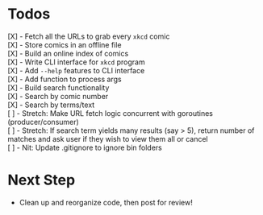 # Todos

[X] - Fetch all the URLs to grab every `xkcd` comic  
[X] - Store comics in an offline file   
[X] - Build an online index of comics   
[X] - Write CLI interface for `xkcd` program   
[X] - Add `--help` features to CLI interface   
[X] - Add function to process args   
[X] - Build search functionality   
      [X] - Search by comic number   
      [X] - Search by terms/text  
[ ] - Stretch: Make URL fetch logic concurrent with goroutines (producer/consumer)  
[ ] - Stretch: If search term yields many results (say > 5), return number of matches and ask user if they wish to view them all or cancel  
[ ] - Nit: Update .gitignore to ignore bin folders   


# Next Step  

- Clean up and reorganize code, then post for review!
